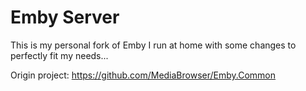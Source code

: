 Emby Server
============

This is my personal fork of Emby I run at home with some changes to perfectly fit my needs...

Origin project: https://github.com/MediaBrowser/Emby.Common
